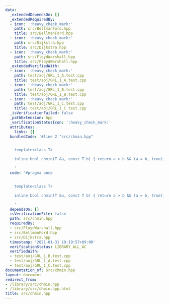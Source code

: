 ```yaml
---
data:
  _extendedDependsOn: []
  _extendedRequiredBy:
  - icon: ':heavy_check_mark:'
    path: src/BellmanFord.hpp
    title: src/BellmanFord.hpp
  - icon: ':heavy_check_mark:'
    path: src/Dijkstra.hpp
    title: src/Dijkstra.hpp
  - icon: ':heavy_check_mark:'
    path: src/FloydWarshall.hpp
    title: src/FloydWarshall.hpp
  _extendedVerifiedWith:
  - icon: ':heavy_check_mark:'
    path: test/aoj/GRL_1_A.test.cpp
    title: test/aoj/GRL_1_A.test.cpp
  - icon: ':heavy_check_mark:'
    path: test/aoj/GRL_1_B.test.cpp
    title: test/aoj/GRL_1_B.test.cpp
  - icon: ':heavy_check_mark:'
    path: test/aoj/GRL_1_C.test.cpp
    title: test/aoj/GRL_1_C.test.cpp
  _isVerificationFailed: false
  _pathExtension: hpp
  _verificationStatusIcon: ':heavy_check_mark:'
  attributes:
    links: []
  bundledCode: '#line 2 "src/chmin.hpp"


    template<class T>

    inline bool chmin(T &a, const T b) { return a > b && (a = b, true); }

    '
  code: '#pragma once


    template<class T>

    inline bool chmin(T &a, const T b) { return a > b && (a = b, true); }

    '
  dependsOn: []
  isVerificationFile: false
  path: src/chmin.hpp
  requiredBy:
  - src/FloydWarshall.hpp
  - src/BellmanFord.hpp
  - src/Dijkstra.hpp
  timestamp: '2021-01-31 19:19:57+09:00'
  verificationStatus: LIBRARY_ALL_AC
  verifiedWith:
  - test/aoj/GRL_1_B.test.cpp
  - test/aoj/GRL_1_A.test.cpp
  - test/aoj/GRL_1_C.test.cpp
documentation_of: src/chmin.hpp
layout: document
redirect_from:
- /library/src/chmin.hpp
- /library/src/chmin.hpp.html
title: src/chmin.hpp
---
```

